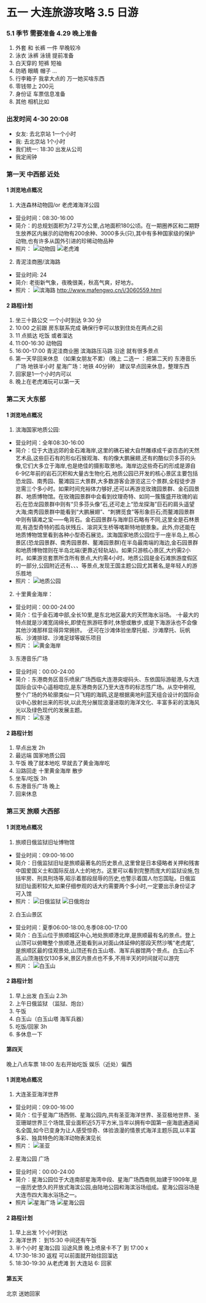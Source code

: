 # 五一 大连旅游攻略 3.5 日游

### 5.1 季节 需要准备 4.29 晚上准备
1. 外套 和 长裤 一件 早晚较冷
2. 泳衣 泳裤 泳镜 提前准备
3. 白天穿的 短裤 短袖
4. 防晒 眼睛 帽子 ...
5. 行李箱子 我拿大点的 万一她买啥东西
6. 零钱带上 200元
7. 身份证 车票信息准备
8. 其他 相机比如

### 出发时间 4-30 20:08
- 女友: 去北京站 1一个小时 
- 我: 去北京站 1个小时
- 我们统一: 18:30 出发从公司
- 我定闹钟 

### 第一天 中西部 近处
#### 1 浏览地点概况
1. 大连森林动物园/or 老虎滩海洋公园
- 营业时间：08:30-16:00
- 简介：的总规划面积为7.2平方公里,占地面积180公顷。在一期圈养区和二期野生放养区内展示的动物有200余种、3000多头(只),其中有多种国家级的保护动物,也有许多从国外引进的珍稀动物品种
- 照片：
![动物园](/source/dongwuyuan.jpg)
![老虎滩](/source/laohutan.jpg)
2. 青泥洼商圈/滨海路
- 营业时间: 24
- 简介: 老街新气象，夜晚很美，秋高气爽，好地方。
- 照片：
![滨海路](/source/binhailu.jpg)
http://www.mafengwo.cn/i/3060559.html
#### 2 路程计划
1. 坐三十路公交 一个小时到达 9:30 分 
2. 10:00 之前跟 房东联系完成 确保行李可以放到住处在两点之前
3. 11 点抵达 吃饭 或者溜达
4. 11:00-16:30 动物园 
5. 16:00-17:00 青泥洼商业圈 滨海路压马路 沿途 就有很多景点
6. 第一天早回来休息 （如果女朋友不累）（晚上 二选一 ：把第二天的 东港音乐广场 地铁半小时  星海广场：地铁 40分钟） 建议早点回来休息，整理东西
7. 回家是1一个小时内可以
8. 晚上在老虎滩玩可以第一天

### 第二天 大东部
#### 1 浏览地点概况
1. 滨海国家地质公园: 
- 营业时间：全年08:30-16:00
- 简介：位于大连远郊的金石滩海岸,这里的礁石被大自然雕琢成千姿百态的天然艺术品,这些巨石有的形似石猴观海、有的像大鹏展翅,还有的酷似贝多芬的头像,它们大多立于海岸,也是绝佳的摄影取景地。海岸边这些奇石的形成是源自6-9亿年前的岩石沉积和大量古生物化石,地质公园已开发的核心景区主要包括恐龙园、南秀园、鳌滩园三大景群,大多数游客会游览这三个景群,全程徒步游览需三个多小时。如果时间充裕体力够好,还可以再游览玫瑰园景群、金石园景群、地质博物馆。在玫瑰园景群中会看到纹理奇特、如同一簇簇盛开玫瑰的岩石;在恐龙园景群中则有“贝多芬头像”石,还可走上“恐龙探海”巨石的肩头遥望大海;南秀园景群中能看到“大鹏展翅”、“刺猬觅食”等形象巨石;而鳌滩园景群中则有镇滩之宝——龟背石。金石园景群与海岸巨石略有不同,这里全是石林景观,有造型奇特的孤岛状残丘、溶洞天生桥等喀斯特地貌景象。此外,你还能在地质博物馆里看到各种小型奇石展览。滨海国家地质公园位于一座半岛上,核心景区(恐龙园景群、南秀园景群、鳌滩园景群)在半岛最南端的海边,金石园景群和地质博物馆则在半岛北端(更靠近轻轨站)。如果只游核心景区,大约需2小时。如果游览套票所含所有景点,大约需4小时。地质公园是金石滩旅游度假区的一部分,公园附近还有、、、等景点,发现王国主题公园尤其著名,是年轻人的游乐胜地
- 照片：
![地质公园](/source/dizhigongyuan.jpg)
2. 十里黄金海岸：
- 营业时间：00:00-24:00
- 简介：位于金石滩中部,全长10里,是东北地区最大的天然海水浴场。 ·十最大的特点就是沙滩宽阔绵长,即使在旅游旺季时,休憩或散步,或是下海游泳也不会像其他沙滩那样显得异常拥挤。 ·还可在沙滩体验坐摩托艇、沙滩摩托、玩帆板、沙滩排球、沙滩足球等娱乐项目
- 照片：
![黄金海岸](/source/huangjinhaian.jpg)
3. 东港音乐广场 
- 营业时间：00:00-24:00
- 简介：东港商务区音乐喷泉广场西临大连港突堤码头、东依国际游艇港,与大连国际会议中心遥相唿应,是东港商务区乃至大连市的标志性广场。从空中俯视,整个广场的外轮廓类似一只飞翔的海鸥,这是根据奥地利蓝天组合设计的国际会议中心放射出来的形状,以此充分展现浪漫进取的海洋文化、丰富多彩的滨海风光以及绿色现代的发展主题。
- 照片：
![东港](/source/donggang.jpg)
#### 2 路程计划
1. 早点出发 2h
2. 最远端 国家地质公园
3. 午饭 晚了就本地吃 早就去了黄金海岸吃
4. 沿路回走 十里黄金海岸 散步 
5. 坐车/吃饭 3h
6. 东港音乐广场 晚上
7. 回来休息

### 第三天 旅顺 大西部
#### 1 浏览地点概况
1. 旅顺日俄监狱旧址博物馆
- 营业时间：09:00-16:00
- 简介：日俄监狱旧址是旅顺最著名的历史景点,这里曾是日本侵略者关押和残害中国爱国义士和国际反战人士的地方。这里可以看到完整而庞大的监狱设施,包括牢房、刑具刑场等,昭示着那段屈辱的历史,也警示着国人勿忘国耻。日俄监狱旧址面积较大,如果仔细参观的话大约需要两个多小时,一定要出示身份证才可入馆
- 照片：
![日俄监狱](/source/riejianyu.jpg)
![日俄炮台](/source/riepaotai.jpg)
2. 白玉山景区
- 营业时间：夏季06:00-18:00,冬季08:00-17:00
- 简介：白玉山位于旅顺城区中心,地处旅顺港北岸,是旅顺最有名的景点。登上山顶可以俯瞰整个旅顺港,还能看到从对面山体延伸的那段天然沙嘴“老虎尾”,是旅顺区最的佳观景处,山顶还有白玉山塔、海军兵器馆两个景点。白玉山不高,山顶海拔仅130多米,景区内景点也不多,不用半天的时间就可以游完 
- 照片：
![白玉山](/source/baiyushan.jpg)
#### 2 路程计划
1. 早上出发 白玉山 2.3h
2. 上午日俄监狱 （监狱、炮台）
3. 午饭 
4. 白玉山（白玉山塔 海军兵器）
5. 吃饭/回家 3h
6. 多休息一下

#### 第四天
晚上八点车票 18:00 左右开始吃饭 娱乐（近处）偏西
#### 1 浏览地点概况
1. 大连圣亚海洋世界
- 营业时间：09:00-16:00
- 简介：位于星海广场西侧、星海公园内,共有圣亚海洋世界、圣亚极地世界、圣亚珊瑚世界三个场馆,营业面积近5万平方米,当年以拥有中国第一座海底通道闻名全国,如今已变身为让人感受惊奇、体验浪漫的情景式海洋主题乐园,以丰富多彩、独具特色的海洋动物表演见长
- 照片：
![圣亚](/source/shengdiya.jpg)
2. 星海公园 广场 
- 营业时间：00:00-24:00
- 简介：星海公园位于大连南部星海湾中段、星海广场西南侧,始建于1909年,是一座历史悠久的开放式海滨公园,由陆地公园和海滨浴场组成。星海公园浴场是大连市四大海水浴场之一。
- 照片
![星海广场](/source/xinghaiguangchang.jpg)
![星海公园](/source/xinghaipenquan.jpg)
#### 2 路程计划
1. 早上出发 1个小时到达 
2. 海洋世界： 到15:30 中间还有午饭
3. 半个小时 星海公园 沿途风景 晚上喷泉卡不了 到 17:00  x
4. 17:30-18:30 返程 可以前面就开始往回溜达
5. 18:30-19:30 从老虎滩 到 大连站
6: 回家 

#### 第五天
北京 送她回家
